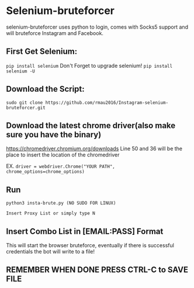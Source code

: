 # Selenium-bruteforcer
selenium-bruteforcer uses python to login, comes with Socks5 support and will bruteforce Instagram and Facebook.

## First Get Selenium:
```pip install selenium```
Don't Forget to upgrade selenium!
```pip install selenium -U```
## Download the Script:
``` sudo git clone https://github.com/rmau2016/Instagram-selenium-bruteforcer.git ```
## Download the latest chrome driver(also make sure you have the binary)
https://chromedriver.chromium.org/downloads
Line 50 and 36 will be the place to insert the location of the chromedriver

EX. ```driver = webdriver.Chrome("YOUR PATH", chrome_options=chrome_options)```

## Run 
```python3 insta-brute.py (NO SUDO FOR LINUX)```

```Insert Proxy List or simply type N```

## Insert Combo List in [EMAIL:PASS] Format

This will start the browser bruteforce, eventually if there is successful credentials the bot will write to a file!

## REMEMBER WHEN DONE PRESS CTRL-C to SAVE FILE 





